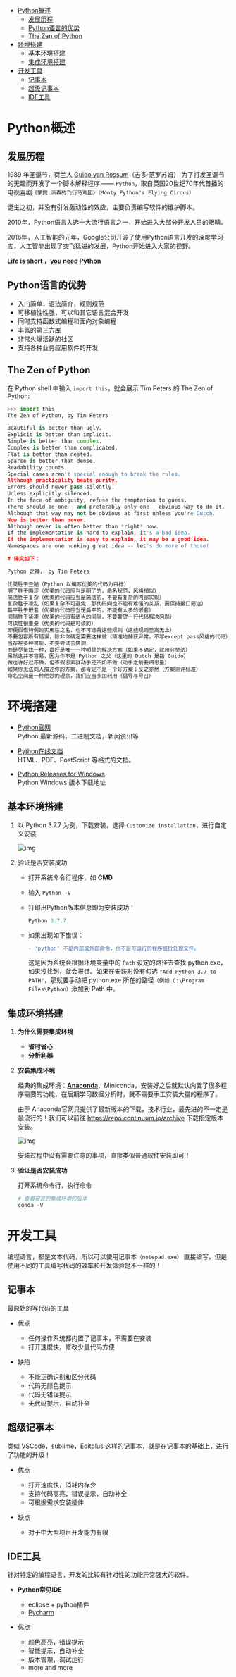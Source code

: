 - [Python概述](#Python概述)
  * [发展历程](#发展历程)
  * [Python语言的优势](#Python语言的优势)
  * [The Zen of Python](#thezenofpython)
- [环境搭建](#环境搭建)
  * [基本环境搭建](#基本环境搭建)
  * [集成环境搭建](#集成环境搭建)
- [开发工具](#开发工具)
  * [记事本](#记事本)
  * [超级记事本](#超级记事本)
  * [IDE工具](#IDE工具)


# Python概述

## 发展历程

1989 年圣诞节，荷兰人 [Guido van Rossum][龟叔]（吉多·范罗苏姆） 为了打发圣诞节的无趣而开发了一个脚本解释程序 —— `Python`，取自英国20世纪70年代首播的电视喜剧`《蒙提.派森的飞行马戏团》（Monty Python's Flying Circus）`

诞生之初，并没有引发轰动性的效应，主要负责编写软件的维护脚本。

2010年，Python语言入选十大流行语言之一，开始进入大部分开发人员的眼睛。

2016年，人工智能的元年，Google公司开源了使用Python语言开发的深度学习库，人工智能出现了突飞猛进的发展，Python开始进入大家的视野。

**[Life is short ，you need Python][Python]**

## Python语言的优势

- 入门简单，语法简介，规则规范
- 可移植性性强，可以和其它语言混合开发
- 同时支持函数式编程和面向对象编程
- 丰富的第三方库
- 非常火爆活跃的社区
- 支持各种业务应用软件的开发

## The Zen of Python

在 Python shell 中输入 `import this`，就会展示 Tim Peters 的 The Zen of Python:

```python
>>> import this
The Zen of Python, by Tim Peters

Beautiful is better than ugly.
Explicit is better than implicit.
Simple is better than complex.
Complex is better than complicated.
Flat is better than nested.
Sparse is better than dense.
Readability counts.
Special cases aren't special enough to break the rules.
Although practicality beats purity.
Errors should never pass silently.
Unless explicitly silenced.
In the face of ambiguity, refuse the temptation to guess.
There should be one-- and preferably only one --obvious way to do it.
Although that way may not be obvious at first unless you're Dutch.
Now is better than never.
Although never is often better than *right* now.
If the implementation is hard to explain, it's a bad idea.
If the implementation is easy to explain, it may be a good idea.
Namespaces are one honking great idea -- let's do more of those!

# 译文如下：

Python 之禅， by Tim Peters

优美胜于丑陋（Python 以编写优美的代码为目标）
明了胜于晦涩（优美的代码应当是明了的，命名规范，风格相似）
简洁胜于复杂（优美的代码应当是简洁的，不要有复杂的内部实现）
复杂胜于凌乱（如果复杂不可避免，那代码间也不能有难懂的关系，要保持接口简洁）
扁平胜于嵌套（优美的代码应当是扁平的，不能有太多的嵌套）
间隔胜于紧凑（优美的代码有适当的间隔，不要奢望一行代码解决问题）
可读性很重要（优美的代码是可读的）
即便假借特例的实用性之名，也不可违背这些规则（这些规则至高无上）
不要包容所有错误，除非你确定需要这样做（精准地捕获异常，不写except:pass风格的代码）
当存在多种可能，不要尝试去猜测
而是尽量找一种，最好是唯一一种明显的解决方案（如果不确定，就用穷举法）
虽然这并不容易，因为你不是 Python 之父（这里的 Dutch 是指 Guido）
做也许好过不做，但不假思索就动手还不如不做（动手之前要细思量）
如果你无法向人描述你的方案，那肯定不是一个好方案；反之亦然（方案测评标准）
命名空间是一种绝妙的理念，我们应当多加利用（倡导与号召）
```

# 环境搭建

- [Python官网][官网]  
   Python 最新源码，二进制文档，新闻资讯等

- [Python在线文档][文档]  
  HTML、PDF、PostScript 等格式的文档。

- [Python Releases for Windows][windows版下载地址]  
  Python Windows 版本下载地址

## 基本环境搭建

1. 以 Python 3.7.7 为例，下载安装，选择 `Customize installation`，进行自定义安装

   ![img][注意事项]

2. 验证是否安装成功
   - 打开系统命令行程序，如 **CMD**
   - 输入 `Python -V`
   - 打印出Python版本信息即为安装成功！
  
        ```python
        Python 3.7.7
        ```

    - 如果出现如下错误：

        ```diff
        - 'python' 不是内部或外部命令，也不是可运行的程序或批处理文件。
        ```

        这是因为系统会根据环境变量中的 `Path` 设定的路径去查找 python.exe，如果没找到，就会报错。如果在安装时没有勾选 `"Add Python 3.7 to PATH"`，那就要手动把 python.exe 所在的路径`（例如 C:\Program Files\Python）`添加到 Path 中。

## 集成环境搭建

1. **为什么需要集成环境**

   - **省时省心**
   - **分析利器**

2. **安装集成环境**

    经典的集成环境：**[Anaconda][Anaconda]**、Miniconda，安装好之后就默认内置了很多程序需要的功能，在后期学习数据分析时，就不需要手工安装大量的程序了。

    由于 Anaconda官网只提供了最新版本的下载，技术行业，最先进的不一定是最流行的！我们可以前往 <https://repo.continuum.io/archive> 下载指定版本安装。

    ![img][Anaconda版本]

    安装过程中没有需要注意的事项，直接类似普通软件安装即可！

3. **验证是否安装成功**

    打开系统命令行，执行命令

    ```python
    # 查看安装的集成环境的版本
    conda -V 
    ```

# 开发工具

编程语言，都是文本代码，所以可以使用记事本`（notepad.exe）` 直接编写，但是使用不同的工具编写代码的效率和开发体验是不一样的！

## 记事本

最原始的写代码的工具

- 优点
   - 任何操作系统都内置了记事本，不需要在安装
   - 打开速度快，修改少量代码方便

- 缺陷
  - 不能正确识别和区分代码
  - 代码无颜色提示
  - 代码无错误提示
  - 无代码提示，自动补全
  
## 超级记事本
类似 [VSCode][VSCode]，sublime，Editplus 这样的记事本，就是在记事本的基础上，进行了功能的升级！

- 优点
  - 打开速度快，消耗内存少
  - 支持代码高亮，错误提示，自动补全
  - 可根据需求安装插件

- 缺点
  - 对于中大型项目开发能力有限

## IDE工具

针对特定的编程语言，开发的比较有针对性的功能异常强大的软件。

- **Python常见IDE**
  - eclipse + python插件
  - [Pycharm][Pycharm]

- 优点
  - 颜色高亮，错误提示
  - 智能提示，自动补全
  - 版本管理，调试运行
  - more and more
  







[龟叔]:https://gvanrossum.github.io/
[Python]:https://sebsauvage.net/python/
[官网]:https://www.python.org/
[文档]:https://docs.python.org/zh-cn/3/
[windows版下载地址]:https://www.python.org/downloads/windows/
[注意事项]:https://raw.githubusercontent.com/zzzzls/Images/master/Study_nodes_img/03-30_1.png

[Anaconda]:https://www.anaconda.com

[Anaconda版本]:https://raw.githubusercontent.com/zzzzls/Images/master/Study_nodes_img/03-30_2.png

[VSCode]:https://code.visualstudio.com/

[Pycharm]:https://www.jetbrains.com/pycharm/